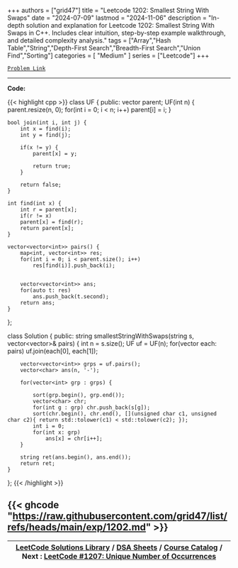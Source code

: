 
+++
authors = ["grid47"]
title = "Leetcode 1202: Smallest String With Swaps"
date = "2024-07-09"
lastmod = "2024-11-06"
description = "In-depth solution and explanation for Leetcode 1202: Smallest String With Swaps in C++. Includes clear intuition, step-by-step example walkthrough, and detailed complexity analysis."
tags = ["Array","Hash Table","String","Depth-First Search","Breadth-First Search","Union Find","Sorting"]
categories = [
    "Medium"
]
series = ["Leetcode"]
+++



[`Problem Link`](https://leetcode.com/problems/smallest-string-with-swaps/description/)

---
**Code:**

{{< highlight cpp >}}
class UF {
public:
    vector<int> parent;
    UF(int n) {
        parent.resize(n, 0);
        for(int i = 0; i < n; i++)
            parent[i] = i;
    }

    bool join(int i, int j) {
        int x = find(i);
        int y = find(j);
        
        if(x != y) {
            parent[x] = y;

            return true;
        }
        
        return false;
    }

    int find(int x) {
        int r = parent[x];
        if(r != x)
        parent[x] = find(r);
        return parent[x];
    }

    vector<vector<int>> pairs() {
        map<int, vector<int>> res;
        for(int i = 0; i < parent.size(); i++)
            res[find(i)].push_back(i);

        
        vector<vector<int>> ans;
        for(auto t: res)
            ans.push_back(t.second);
        return ans;
    }
};

class Solution {
public:
    string smallestStringWithSwaps(string s, vector<vector<int>>& pairs) {
        int n = s.size();
        UF uf = UF(n);
        for(vector<int> each: pairs)
            uf.join(each[0], each[1]);
        
        vector<vector<int>> grps = uf.pairs();
        vector<char> ans(n, '-');
        
        for(vector<int> grp : grps) {

            sort(grp.begin(), grp.end());
            vector<char> chr;
            for(int g : grp) chr.push_back(s[g]);
            sort(chr.begin(), chr.end(), [](unsigned char c1, unsigned char c2){ return std::tolower(c1) < std::tolower(c2); });
            int i = 0;
            for(int x: grp)
                ans[x] = chr[i++];
        }
        
        string ret(ans.begin(), ans.end());
        return ret;
    }
};
{{< /highlight >}}

{{< ghcode "https://raw.githubusercontent.com/grid47/list/refs/heads/main/exp/1202.md" >}}
---

| [LeetCode Solutions Library](https://grid47.xyz/leetcode/) / [DSA Sheets](https://grid47.xyz/sheets/) / [Course Catalog](https://grid47.xyz/courses/) / Next : [LeetCode #1207: Unique Number of Occurrences](https://grid47.xyz/leetcode/solution-1207-unique-number-of-occurrences/) |
| --- |

